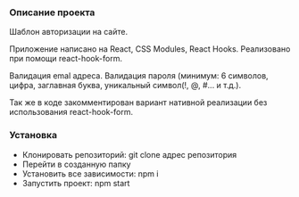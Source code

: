 ### Описание проекта

Шаблон авторизации на сайте.

Приложение написано на React, CSS Modules, React Hooks. 
Реализовано при помощи react-hook-form.

Валидация emal адреса.
Валидация пароля (минимум: 6 символов, цифра, заглавная буква, уникальный символ(!, @, #... и т.д.).

Так же в коде закомментирован вариант нативной реализации без использования react-hook-form.

### Установка

- Клонировать репозиторий: git clone адрес репозитория
- Перейти в созданную папку
- Установить все зависимости: npm i
- Запустить проект: npm start
